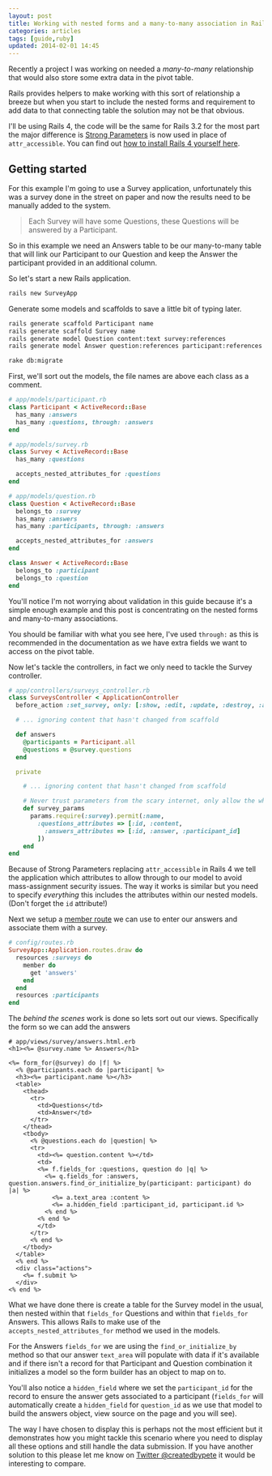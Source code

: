 ```yaml
---
layout: post
title: Working with nested forms and a many-to-many association in Rails 4
categories: articles
tags: [guide,ruby]
updated: 2014-02-01 14:45
---
```

Recently a project I was working on needed a _many-to-many_ relationship that would also store some extra data in the pivot table.

Rails provides helpers to make working with this sort of relationship a breeze but when you start to include the nested forms and requirement to add data to that connecting table the solution may not be that obvious.

I'll be using Rails 4, the code will be the same for Rails 3.2 for the most part the major difference is [Strong Parameters](https://github.com/rails/strong_parameters) is now used in place of `attr_accessible`. You can find out [how to install Rails 4 yourself here](/articles/ruby-on-rails-development-setup-for-mac-osx/).

## Getting started

For this example I'm going to use a Survey application, unfortunately this was a survey done in the street on paper and now the results need to be manually added to the system.

> Each Survey will have some Questions, these Questions will be answered by a Participant.

So in this example we need an Answers table to be our many-to-many table that will link our Participant to our Question and keep the Answer the participant provided in an additional column.

So let's start a new Rails application.

```bash
rails new SurveyApp
```

Generate some models and scaffolds to save a little bit of typing later.

```bash
rails generate scaffold Participant name
rails generate scaffold Survey name
rails generate model Question content:text survey:references
rails generate model Answer question:references participant:references content:text

rake db:migrate
```

First, we'll sort out the models, the file names are above each class as a comment.

```ruby
# app/models/participant.rb
class Participant < ActiveRecord::Base
  has_many :answers
  has_many :questions, through: :answers
end

# app/models/survey.rb
class Survey < ActiveRecord::Base
  has_many :questions

  accepts_nested_attributes_for :questions
end

# app/models/question.rb
class Question < ActiveRecord::Base
  belongs_to :survey
  has_many :answers
  has_many :participants, through: :answers

  accepts_nested_attributes_for :answers
end

class Answer < ActiveRecord::Base
  belongs_to :participant
  belongs_to :question
end
```

You'll notice I'm not worrying about validation in this guide because it's a simple enough example and this post is concentrating on the nested forms and many-to-many associations.

You should be familiar with what you see here, I've used `through:` as this is recommended in the documentation as we have extra fields we want to access on the pivot table.

Now let's tackle the controllers, in fact we only need to tackle the Survey controller.

```ruby
# app/controllers/surveys_controller.rb
class SurveysController < ApplicationController
  before_action :set_survey, only: [:show, :edit, :update, :destroy, :answers]

  # ... ignoring content that hasn't changed from scaffold

  def answers
    @participants = Participant.all
    @questions = @survey.questions
  end

  private

    # ... ignoring content that hasn't changed from scaffold

    # Never trust parameters from the scary internet, only allow the white list through.
    def survey_params
      params.require(:survey).permit(:name,
        :questions_attributes => [:id, :content,
          :answers_attributes => [:id, :answer, :participant_id]
        ])
    end
end
```

Because of Strong Parameters replacing `attr_accessible` in Rails 4 we tell the application which attributes to allow through to our model to avoid mass-assignment security issues. The way it works is similar but you need to specify _everything_ this includes the attributes within our nested models. (Don't forget the `id` attribute!)

Next we setup a [member route](http://guides.rubyonrails.org/routing.html#adding-more-restful-actions) we can use to enter our answers and associate them with a survey.

```ruby
# config/routes.rb
SurveyApp::Application.routes.draw do
  resources :surveys do
    member do
      get 'answers'
    end
  end
  resources :participants
end
```

The _behind the scenes_ work is done so lets sort out our views. Specifically the form so we can add the answers

```erb
# app/views/survey/answers.html.erb
<h1><%= @survey.name %> Answers</h1>

<%= form_for(@survey) do |f| %>
  <% @participants.each do |participant| %>
  <h3><%= participant.name %></h3>
  <table>
    <thead>
      <tr>
        <td>Questions</td>
        <td>Answer</td>
      </tr>
    </thead>
    <tbody>
      <% @questions.each do |question| %>
      <tr>
        <td><%= question.content %></td>
        <td>
        <%= f.fields_for :questions, question do |q| %>
          <%= q.fields_for :answers, question.answers.find_or_initialize_by(participant: participant) do |a| %>
            <%= a.text_area :content %>
            <%= a.hidden_field :participant_id, participant.id %>
          <% end %>
        <% end %>
        </td>
      </tr>
      <% end %>
    </tbody>
  </table>
  <% end %>
  <div class="actions">
    <%= f.submit %>
  </div>
<% end %>
```

What we have done there is create a table for the Survey model in the usual, then nested within that `fields_for` Questions and within that `fields_for` Answers. This allows Rails to make use of the `accepts_nested_attributes_for` method we used in the models.

For the Answers `fields_for` we are using the `find_or_initialize_by` method so that our answer `text_area` will populate with data if it's available and if there isn't a record for that Participant and Question combination it initializes a model so the form builder has an object to map on to.

You'll also notice a `hidden_field` where we set the `participant_id` for the record to ensure the answer gets associated to a participant (`fields_for` will automatically create a `hidden_field` for `question_id` as we use that model to build the answers object, view source on the page and you will see).

The way I have chosen to display this is perhaps not the most efficient but it demonstrates how you might tackle this scenario where you need to display all these options and still handle the data submission. If you have another solution to this please let me know on [Twitter @createdbypete](https://twitter.com/createdbypete) it would be interesting to compare.
